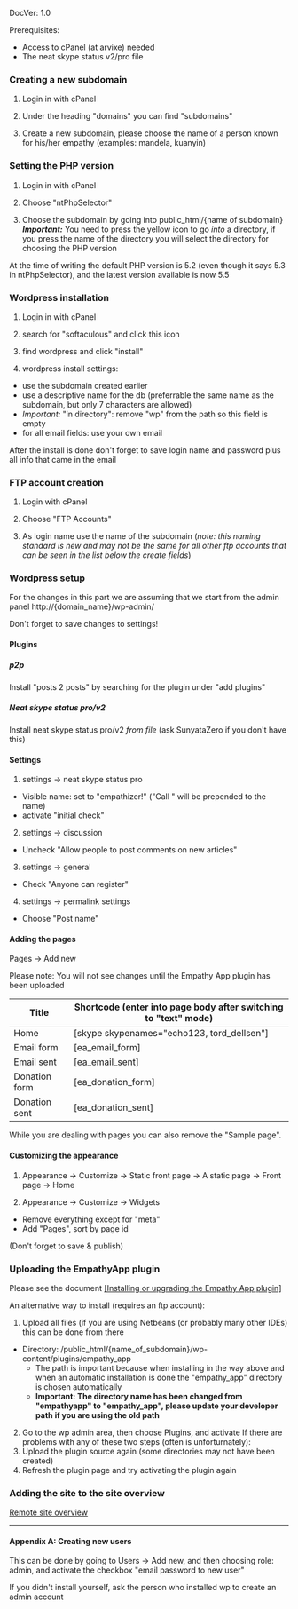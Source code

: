 DocVer: 1.0


Prerequisites:
* Access to cPanel (at arvixe) needed
* The neat skype status v2/pro file


### Creating a new subdomain

1. Login in with cPanel

2. Under the heading "domains" you can find "subdomains"

3. Create a new subdomain, please choose the name of a person known for his/her empathy (examples: mandela, kuanyin)


### Setting the PHP version

1. Login in with cPanel

2. Choose "ntPhpSelector"

3. Choose the subdomain by going into public_html/{name of subdomain} ***Important:*** You need to press the yellow icon to go *into* a directory, if you press the name of the directory you will select the directory for choosing the PHP version

At the time of writing the default PHP version is 5.2 (even though it says 5.3 in ntPhpSelector), and the latest version available is now 5.5


### Wordpress installation

1. Login in with cPanel

2. search for "softaculous" and click this icon

3. find wordpress and click "install"

4. wordpress install settings:
  * use the subdomain created earlier
  * use a descriptive name for the db (preferrable the same name as the subdomain, but only 7 characters are allowed)
  * *Important:* "in directory": remove "wp" from the path so this field is empty
  * for all email fields: use your own email

  After the install is done don't forget to save login name and password plus all info that came in the email


### FTP account creation

1. Login with cPanel

2. Choose "FTP Accounts"

3. As login name use the name of the subdomain (*note: this naming standard is new and may not be the same for all other ftp accounts that can be seen in the list below the create fields*)


### Wordpress setup

For the changes in this part we are assuming that we start from the admin panel http://{domain_name}/wp-admin/

Don't forget to save changes to settings!


#### Plugins

##### p2p

Install "posts 2 posts" by searching for the plugin under "add plugins"

##### Neat skype status pro/v2

Install neat skype status pro/v2 *from file* (ask SunyataZero if you don't have this)

#### Settings

1. settings -> neat skype status pro
  * Visible name: set to "empathizer!" ("Call " will be prepended to the name)
  * activate "initial check"

2. settings -> discussion
  * Uncheck "Allow people to post comments on new articles"

3. settings -> general
  * Check "Anyone can register"

4. settings -> permalink settings
  * Choose "Post name"


#### Adding the pages

Pages -> Add new

Please note: You will not see changes until the Empathy App plugin has been uploaded

Title | Shortcode (enter into page body after switching to "text" mode)
--- | ---
Home | [skype skypenames="echo123, tord_dellsen"]
Email form | [ea_email_form]
Email sent | [ea_email_sent]
Donation form | [ea_donation_form]
Donation sent | [ea_donation_sent]

While you are dealing with pages you can also remove the "Sample page".


#### Customizing the appearance

1. Appearance -> Customize -> Static front page -> A static page -> Front page -> Home

2. Appearance -> Customize -> Widgets
  * Remove everything except for "meta"
  * Add "Pages", sort by page id

(Don't forget to save & publish)


### Uploading the EmpathyApp plugin

Please see the document [[Installing or upgrading the Empathy App plugin]](installing-or-upgrading-ea-plugin.md)

An alternative way to install (requires an ftp account):

1. Upload all files (if you are using Netbeans (or probably many other IDEs) this can be done from there
  * Directory: /public_html/{name_of_subdomain}/wp-content/plugins/empathy_app
    * The path is important because when installing in the way above and when an automatic installation is done the "empathy_app" directory is chosen automatically
    * **Important: The directory name has been changed from "empathyapp" to "empathy_app", please update your developer path if you are using the old path**
2. Go to the wp admin area, then choose Plugins, and activate
  If there are problems with any of these two steps (often is unforturnately):
  1. Upload the plugin source again (some directories may not have been created)
  2. Refresh the plugin page and try activating the plugin again


### Adding the site to the site overview

[Remote site overview](https://github.com/EmpathyApp/EmpathyApp/wiki/Remote-site-overview/)


***

#### Appendix A: Creating new users

This can be done by going to Users -> Add new, and then choosing role: admin, and activate the checkbox "email password to new user"

If you didn't install yourself, ask the person who installed wp to create an admin account


